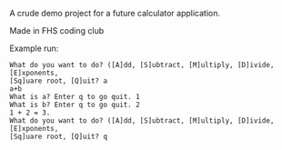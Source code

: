 A crude demo project for a future calculator application.

Made in FHS coding club

Example run:

```
What do you want to do? ([A]dd, [S]ubtract, [M]ultiply, [D]ivide, [E]xponents,
[Sq]uare root, [Q]uit? a
a+b
What is a? Enter q to go quit. 1
What is b? Enter q to go quit. 2
1 + 2 = 3.
What do you want to do? ([A]dd, [S]ubtract, [M]ultiply, [D]ivide, [E]xponents,
[Sq]uare root, [Q]uit? q
```
